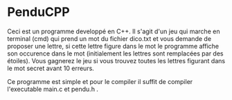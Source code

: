 # PenduCPP

Ceci est un programme developpé en C++. Il s'agit d'un jeu qui marche en terminal (cmd) qui prend un mot du fichier dico.txt et vous demande de proposer une lettre, si cette lettre figure dans le mot le programme affiche son occurence dans le mot (initialement les lettres sont remplacées par des étoiles).
Vous gagnerez le jeu si vous trouvez toutes les lettres figurant dans le mot secret avant 10 erreurs.

Ce programme est simple et pour le compiler il suffit de compiler l'executable main.c et pendu.h .
